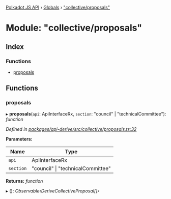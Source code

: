 [Polkadot JS API](../README.md) › [Globals](../globals.md) › ["collective/proposals"](_collective_proposals_.md)

# Module: "collective/proposals"

## Index

### Functions

* [proposals](_collective_proposals_.md#proposals)

## Functions

###  proposals

▸ **proposals**(`api`: ApiInterfaceRx, `section`: "council" | "technicalCommittee"): *function*

*Defined in [packages/api-derive/src/collective/proposals.ts:32](https://github.com/polkadot-js/api/blob/4bd2f2fc32/packages/api-derive/src/collective/proposals.ts#L32)*

**Parameters:**

Name | Type |
------ | ------ |
`api` | ApiInterfaceRx |
`section` | "council" &#124; "technicalCommittee" |

**Returns:** *function*

▸ (): *Observable‹DeriveCollectiveProposal[]›*

